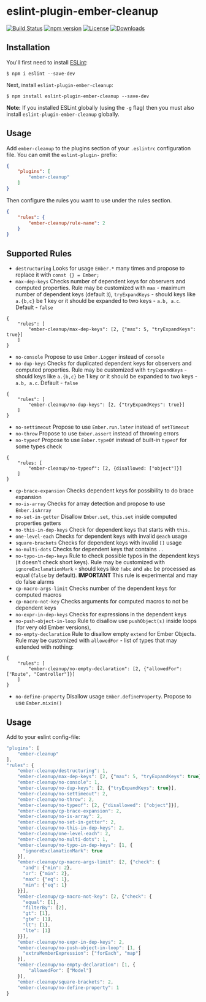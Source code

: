 # eslint-plugin-ember-cleanup

[![Build Status](https://travis-ci.org/onechiporenko/eslint-plugin-ember-cleanup.svg)](https://travis-ci.org/onechiporenko/eslint-plugin-ember-cleanup)
[![npm version](https://badge.fury.io/js/eslint-plugin-ember-cleanup.png)](http://badge.fury.io/js/eslint-plugin-ember-cleanup)
[![License](http://img.shields.io/:license-mit-blue.svg)](http://doge.mit-license.org)
[![Downloads](http://img.shields.io/npm/dm/eslint-plugin-ember-cleanup.svg)](https://www.npmjs.com/package/eslint-plugin-ember-cleanup)

## Installation

You'll first need to install [ESLint](http://eslint.org):

```
$ npm i eslint --save-dev
```

Next, install `eslint-plugin-ember-cleanup`:

```
$ npm install eslint-plugin-ember-cleanup --save-dev
```

**Note:** If you installed ESLint globally (using the `-g` flag) then you must also install `eslint-plugin-ember-cleanup` globally.

## Usage

Add `ember-cleanup` to the plugins section of your `.eslintrc` configuration file. You can omit the `eslint-plugin-` prefix:

```json
{
    "plugins": [
        "ember-cleanup"
    ]
}
```


Then configure the rules you want to use under the rules section.

```json
{
    "rules": {
        "ember-cleanup/rule-name": 2
    }
}
```

## Supported Rules

* `destructuring` Looks for usage `Ember.*` many times and propose to replace it with `const {} = Ember;` 
* `max-dep-keys` Checks number of dependent keys for observers and computed properties. Rule may be customized with `max` - maximum number of dependent keys (default `3`), `tryExpandKeys` - should keys like `a.{b,c}` be 1 key or it should be expanded to two keys - `a.b, a.c`. Default - `false`

```
{
    "rules": [
        "ember-cleanup/max-dep-keys": [2, {"max": 5, "tryExpandKeys": true}]
    ]
}
```

* `no-console` Propose to use `Ember.Logger` instead of `console`
* `no-dup-keys` Checks for duplicated dependent keys for observers and computed properties. Rule may be customized with `tryExpandKeys` - should keys like `a.{b,c}` be 1 key or it should be expanded to two keys - `a.b, a.c`. Default - `false`

```
{
    "rules": [
        "ember-cleanup/no-dup-keys": [2, {"tryExpandKeys": true}]
    ]
}
```

* `no-settimeout` Propose to use `Ember.run.later` instead of `setTimeout`
* `no-throw` Propose to use `Ember.assert` instead of throwing errors
* `no-typeof` Propose to use `Ember.typeOf` instead of  built-in `typeof` for some types check

```
{
    "rules: [
        "ember-cleanup/no-typeof": [2, {disallowed: ["object"]}]
    ]
}
```

* `cp-brace-expansion` Checks dependent keys for possibility to do brace expansion
* `no-is-array` Checks for array detection and propose to use `Ember.isArray`
* `no-set-in-getter` Disallow `Ember.set`, `this.set` inside computed properties getters
* `no-this-in-dep-keys` Check for dependent keys that starts with `this.`
* `one-level-each` Checks for dependent keys with invalid `@each` usage
* `square-brackets` Checks for dependent keys with invalid `[]` usage
* `no-multi-dots` Checks for dependent keys that contains `..`
* `no-typo-in-dep-keys` Rule to check possible typos in the dependent keys (it doesn't check short keys). Rule may be customized with `ignoreExclamationMark` - should keys like `!abc` and `abc` be processed as equal (`false` by default). **IMPORTANT** This rule is experimental and may do false alarms
* `cp-macro-args-limit` Checks number of the dependent keys for computed macros
* `cp-macro-not-key` Checks arguments for computed macros to not be dependent keys
* `no-expr-in-dep-keys` Checks for expressions in the dependent keys
* `no-push-object-in-loop` Rule to disallow use `pushObject(s)` inside loops (for very old Ember versions),
* `no-empty-declaration` Rule to disallow empty `extend` for Ember Objects. Rule may be customized with `allowedFor` - list of types that may extended with nothing:

```
{
    "rules": [
        "ember-cleanup/no-empty-declaration": [2, {"allowedFor": ["Route", "Controller"]}]
    ]
}
```

* `no-define-property` Disallow usage `Ember.defineProperty`. Propose to use `Ember.mixin()`

## Usage

Add to your eslint config-file:

```javascript
"plugins": [
    "ember-cleanup"
],
"rules": {
    "ember-cleanup/destructuring": 1,
    "ember-cleanup/max-dep-keys": [2, {"max": 5, "tryExpandKeys": true}],
    "ember-cleanup/no-console": 1,
    "ember-cleanup/no-dup-keys": [2, {"tryExpandKeys": true}],
    "ember-cleanup/no-settimeout": 2,
    "ember-cleanup/no-throw": 2,
    "ember-cleanup/no-typeof": [2, {"disallowed": ["object"]}],
    "ember-cleanup/cp-brace-expansion": 2,
    "ember-cleanup/no-is-array": 2,
    "ember-cleanup/no-set-in-getter": 2,
    "ember-cleanup/no-this-in-dep-keys": 2,
    "ember-cleanup/one-level-each": 2,
    "ember-cleanup/no-multi-dots": 1,
    "ember-cleanup/no-typo-in-dep-keys": [1, {
      "ignoreExclamationMark": true
    }],
    "ember-cleanup/cp-macro-args-limit": [2, {"check": {
      "and": {"min": 2},
      "or": {"min": 2},
      "max": {"eq": 1},
      "min": {"eq": 1}
    }}],
    "ember-cleanup/cp-macro-not-key": [2, {"check": {
      "equal": [1],
      "filterBy": [2],
      "gt": [1],
      "gte": [1],
      "lt": [1],
      "lte": [1]
    }}],
    "ember-cleanup/no-expr-in-dep-keys": 2,
    "ember-cleanup/no-push-object-in-loop": [1, {
      "extraMemberExpression": ["forEach", "map"]
    }],
    "ember-cleanup/no-empty-declaration": [1, {
        "allowedFor": ["Model"]
    }],
    "ember-cleanup/square-brackets": 2,
    "ember-cleanup/no-define-property": 1
}
```